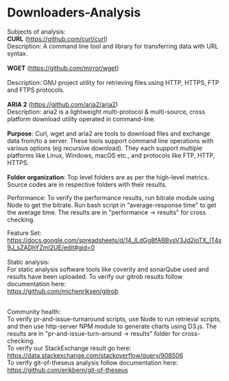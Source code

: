 # Downloaders-Analysis

Subjects of analysis:<br />
**CURL** (https://github.com/curl/curl)<br />
Description: A command line tool and library for transferring data with URL syntax.<br /><br />
**WGET** (https://github.com/mirror/wget)<br /><br />
Description: GNU project utility for retrieving files using HTTP, HTTPS, FTP and FTPS protocols.<br /><br />
**ARIA 2** (https://github.com/aria2/aria2)<br />
Description: aria2 is a lightweight multi-protocol & multi-source, cross platform download utility operated in command-line.<br /><br />
**Purpose**: Curl, wget and aria2 are tools to download files and exchange data from/to a server. These tools support command line operations with various options (eg recursive download). They each support multiple platforms like Linux, Windows, macOS etc., and protocols like FTP, HTTP, HTTPS.
<br />
<br />
**Folder organization**: Top level folders are as per the high-level metrics. Source codes are in respective folders with their results.

Performance:
To verify the performance results, run bitrate module using Node to get the bitrate. Run bash script in "average-response time" to get the average time. The results are in "performance -> results" for cross checking.

Feature Set:<br/>
https://docs.google.com/spreadsheets/d/14_lLdGgBfABBysV3Jd2joTX_IT4s9J_sZADhYZml2UE/edit#gid=0
<br/><br/>
Static analysis:<br/>
For static analysis software tools like coverity and sonarQube used and results have been uploaded.
To verify our gitrob results follow documentation here: <br/>
https://github.com/michenriksen/gitrob<br/><br/>

Community health:<br/>
To verify pr-and-issue-turnaround scripts, use Node to run retrieval scripts, and then use http-server NPM module to generate charts using D3.js. The results are in "pr-and-issue-turn-around -> results" folder for cross-checking.<br/>
To verify our StackExchange result go here: https://data.stackexchange.com/stackoverflow/query/908506<br/>
To verify git-of-theseus analysis follow documentation here: https://github.com/erikbern/git-of-theseus<br/>

